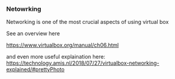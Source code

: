

### Netowrking

Networking is one of the most crucial aspects of using virtual box

See an overview here

https://www.virtualbox.org/manual/ch06.html

and even more useful explaination here:
https://technology.amis.nl/2018/07/27/virtualbox-networking-explained/#prettyPhoto

